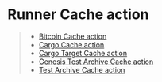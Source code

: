 # Runner Cache action

> - [Bitcoin Cache action](./bitcoin/README.md)
> - [Cargo Cache action](./cargo/README.md)
> - [Cargo Target Cache action](./target/README.md)
> - [Genesis Test Archive Cache action](./genesis-test-archive/README.md)
> - [Test Archive Cache action](./test-archive/README.md)

